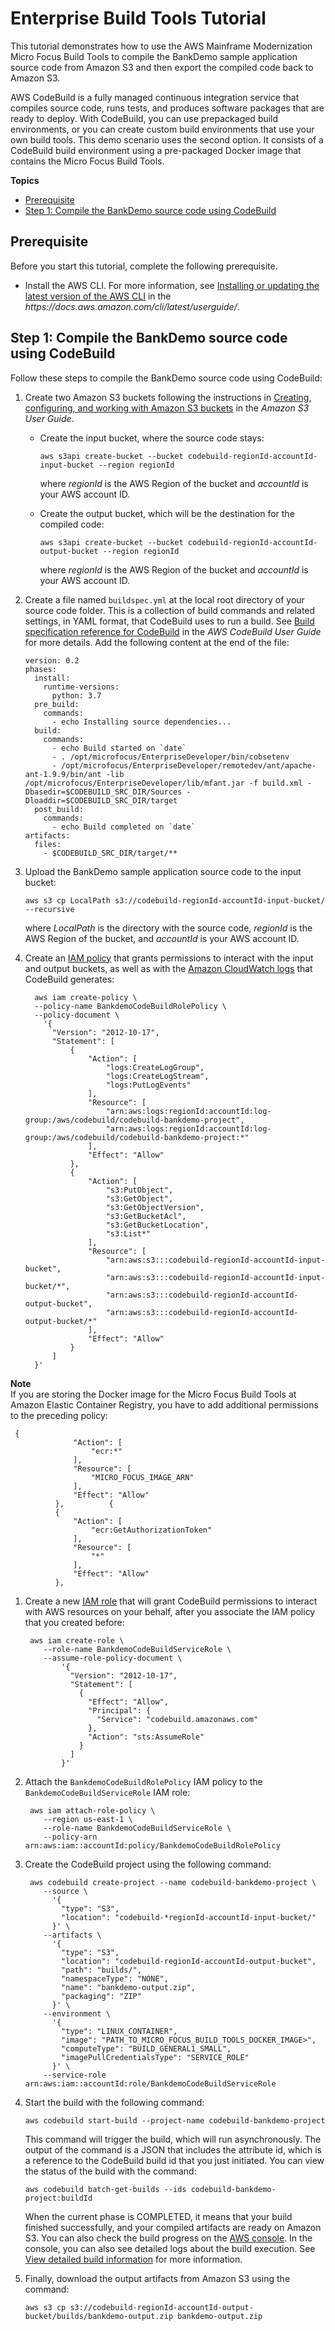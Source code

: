 # Enterprise Build Tools Tutorial<a name="tutorial-build"></a>

This tutorial demonstrates how to use the AWS Mainframe Modernization Micro Focus Build Tools to compile the BankDemo sample application source code from Amazon S3 and then export the compiled code back to Amazon S3\.

AWS CodeBuild is a fully managed continuous integration service that compiles source code, runs tests, and produces software packages that are ready to deploy\. With CodeBuild, you can use prepackaged build environments, or you can create custom build environments that use your own build tools\. This demo scenario uses the second option\. It consists of a CodeBuild build environment using a pre\-packaged Docker image that contains the Micro Focus Build Tools\.

**Topics**
+ [Prerequisite](#tutorial-build-prerequisites)
+ [Step 1: Compile the BankDemo source code using CodeBuild](#tutorial-build-step1)

## Prerequisite<a name="tutorial-build-prerequisites"></a>

Before you start this tutorial, complete the following prerequisite\.
+ Install the AWS CLI\. For more information, see [Installing or updating the latest version of the AWS CLI](https://docs.aws.amazon.com/cli/latest/userguide/getting-started-install.html) in the *https://docs\.aws\.amazon\.com/cli/latest/userguide/*\.

## Step 1: Compile the BankDemo source code using CodeBuild<a name="tutorial-build-step1"></a>

Follow these steps to compile the BankDemo source code using CodeBuild:

1. Create two Amazon S3 buckets following the instructions in [Creating, configuring, and working with Amazon S3 buckets](https://docs.aws.amazon.com/AmazonS3/latest/userguide/creating-buckets-s3.html) in the *Amazon S3 User Guide*\.
   + Create the input bucket, where the source code stays:

     ```
     aws s3api create-bucket --bucket codebuild-regionId-accountId-input-bucket --region regionId
     ```

     where *regionId* is the AWS Region of the bucket and *accountId* is your AWS account ID\.
   + Create the output bucket, which will be the destination for the compiled code:

     ```
     aws s3api create-bucket --bucket codebuild-regionId-accountId-output-bucket --region regionId
     ```

     where *regionId* is the AWS Region of the bucket and *accountId* is your AWS account ID\.

1. Create a file named `buildspec.yml` at the local root directory of your source code folder\. This is a collection of build commands and related settings, in YAML format, that CodeBuild uses to run a build\. See [Build specification reference for CodeBuild](https://docs.aws.amazon.com/codebuild/latest/userguide/build-spec-ref.html) in the *AWS CodeBuild User Guide* for more details\. Add the following content at the end of the file:

   ```
   version: 0.2
   phases:
     install:
       runtime-versions:
         python: 3.7
     pre_build:
       commands:
         - echo Installing source dependencies...
     build:
       commands:
         - echo Build started on `date`
         - . /opt/microfocus/EnterpriseDeveloper/bin/cobsetenv
         - /opt/microfocus/EnterpriseDeveloper/remotedev/ant/apache-ant-1.9.9/bin/ant -lib /opt/microfocus/EnterpriseDeveloper/lib/mfant.jar -f build.xml -Dbasedir=$CODEBUILD_SRC_DIR/Sources -Dloaddir=$CODEBUILD_SRC_DIR/target
     post_build:
       commands:
         - echo Build completed on `date`
   artifacts:
     files:
       - $CODEBUILD_SRC_DIR/target/**
   ```

1. Upload the BankDemo sample application source code to the input bucket:

   ```
   aws s3 cp LocalPath s3://codebuild-regionId-accountId-input-bucket/ --recursive
   ```

   where *LocalPath* is the directory with the source code, *regionId* is the AWS Region of the bucket, and *accountId* is your AWS account ID\.

1. Create an [IAM policy](https://docs.aws.amazon.com/IAM/latest/UserGuide/access_policies.html) that grants permissions to interact with the input and output buckets, as well as with the [Amazon CloudWatch logs](https://docs.aws.amazon.com/AmazonCloudWatch/latest/logs/WhatIsCloudWatchLogs.html) that CodeBuild generates:

   ```
     aws iam create-policy \
     --policy-name BankdemoCodeBuildRolePolicy \
     --policy-document \
       '{
         "Version": "2012-10-17",
         "Statement": [
             {
                 "Action": [
                     "logs:CreateLogGroup",
                     "logs:CreateLogStream",
                     "logs:PutLogEvents"
                 ],
                 "Resource": [
                     "arn:aws:logs:regionId:accountId:log-group:/aws/codebuild/codebuild-bankdemo-project",
                     "arn:aws:logs:regionId:accountId:log-group:/aws/codebuild/codebuild-bankdemo-project:*"
                 ],
                 "Effect": "Allow"
             },
             {
                 "Action": [
                     "s3:PutObject",
                     "s3:GetObject",
                     "s3:GetObjectVersion",
                     "s3:GetBucketAcl",
                     "s3:GetBucketLocation",
                     "s3:List*"
                 ],
                 "Resource": [
                     "arn:aws:s3:::codebuild-regionId-accountId-input-bucket",
                     "arn:aws:s3:::codebuild-regionId-accountId-input-bucket/*",
                     "arn:aws:s3:::codebuild-regionId-accountId-output-bucket",
                     "arn:aws:s3:::codebuild-regionId-accountId-output-bucket/*"
                 ],
                 "Effect": "Allow"
             }
         ]
     }'
   ```
**Note**  
If you are storing the Docker image for the Micro Focus Build Tools at Amazon Elastic Container Registry, you have to add additional permissions to the preceding policy:

   ```
    {
                 "Action": [
                     "ecr:*"
                 ],
                 "Resource": [
                     "MICRO_FOCUS_IMAGE_ARN"
                 ],
                 "Effect": "Allow"
             },          {
             {
                 "Action": [
                     "ecr:GetAuthorizationToken"
                 ],
                 "Resource": [
                     "*"
                 ],
                 "Effect": "Allow"
             },
   ```

1. Create a new [IAM role](https://docs.aws.amazon.com/IAM/latest/UserGuide/id_roles.html) that will grant CodeBuild permissions to interact with AWS resources on your behalf, after you associate the IAM policy that you created before: 

   ```
    aws iam create-role \
       --role-name BankdemoCodeBuildServiceRole \
       --assume-role-policy-document \
           '{
             "Version": "2012-10-17",
             "Statement": [
               {
                 "Effect": "Allow",
                 "Principal": {
                   "Service": "codebuild.amazonaws.com"
                 },
                 "Action": "sts:AssumeRole"
               }
             ]
           }'
   ```

1. Attach the `BankdemoCodeBuildRolePolicy` IAM policy to the `BankdemoCodeBuildServiceRole` IAM role: 

   ```
    aws iam attach-role-policy \
       --region us-east-1 \
       --role-name BankdemoCodeBuildServiceRole \
       --policy-arn arn:aws:iam::accountId:policy/BankdemoCodeBuildRolePolicy
   ```

1. Create the CodeBuild project using the following command:

   ```
    aws codebuild create-project --name codebuild-bankdemo-project \
       --source \
         '{
           "type": "S3",
           "location": "codebuild-*regionId-accountId-input-bucket/"
         }' \
       --artifacts \
         '{
           "type": "S3",
           "location": "codebuild-regionId-accountId-output-bucket",
           "path": "builds/",
           "namespaceType": "NONE",
           "name": "bankdemo-output.zip",
           "packaging": "ZIP"
         }' \
       --environment \
         '{
           "type": "LINUX_CONTAINER",
           "image": "PATH_TO_MICRO_FOCUS_BUILD_TOOLS_DOCKER_IMAGE>",
           "computeType": "BUILD_GENERAL1_SMALL",
           "imagePullCredentialsType": "SERVICE_ROLE"
         }' \
       --service-role arn:aws:iam::accountId:role/BankdemoCodeBuildServiceRole
   ```

1. Start the build with the following command:

   ```
   aws codebuild start-build --project-name codebuild-bankdemo-project
   ```

   This command will trigger the build, which will run asynchronously\. The output of the command is a JSON that includes the attribute id, which is a reference to the CodeBuild build id that you just initiated\. You can view the status of the build with the command:

   ```
   aws codebuild batch-get-builds --ids codebuild-bankdemo-project:buildId
   ```

   When the current phase is COMPLETED, it means that your build finished successfully, and your compiled artifacts are ready on Amazon S3\. You can also check the build progress on the [AWS console](https://console.aws.amazon.com/codesuite/codebuild/projects/codebuild-bankdemo-project/history)\. In the console, you can also see detailed logs about the build execution\. See [View detailed build information](https://docs.aws.amazon.com/codebuild/latest/userguide/getting-started-build-log-console.html) for more information\.

1. Finally, download the output artifacts from Amazon S3 using the command:

   ```
   aws s3 cp s3://codebuild-regionId-accountId-output-bucket/builds/bankdemo-output.zip bankdemo-output.zip
   ```